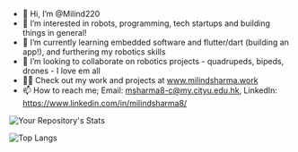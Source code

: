 - 👋 Hi, I’m @Milind220
- 👀 I’m interested in robots, programming, tech startups and building things in general!
- 🌱 I’m currently learning embedded software and flutter/dart (building an app!), and furthering my robotics skills
- 💞️ I’m looking to collaborate on robotics projects - quadrupeds, bipeds, drones - I love em all
- 🧑‍💻 Check out my work and projects at www.milindsharma.work
- 📫 How to reach me; Email: msharma8-c@my.cityu.edu.hk, LinkedIn: https://www.linkedin.com/in/milindsharma8/

<!---
Milind220/Milind220 is a ✨ special ✨ repository because its `README.md` (this file) appears on your GitHub profile.
You can click the Preview link to take a look at your changes.
--->
![Your Repository's Stats](https://github-readme-stats.vercel.app/api?username=Milind220&show_icons=true)

![Top Langs](https://github-readme-stats.vercel.app/api/top-langs/?username=Milind220&?exclude_repo=HK-air-quality-analysis)
